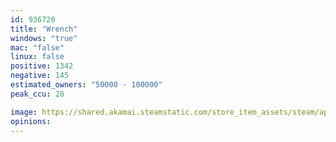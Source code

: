 ```yaml
---
id: 936720
title: "Wrench"
windows: "true"
mac: "false"
linux: false
positive: 1342
negative: 145
estimated_owners: "50000 - 100000"
peak_ccu: 28

image: https://shared.akamai.steamstatic.com/store_item_assets/steam/apps/936720/header.jpg?t=1718634504
opinions:
---
```

